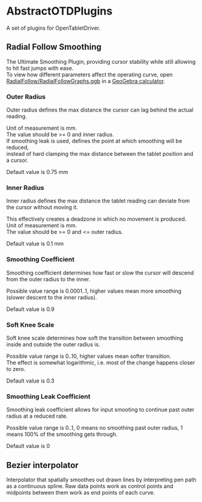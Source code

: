 # AbstractOTDPlugins
A set of plugins for OpenTabletDriver.


## Radial Follow Smoothing
The Ultimate Smoothing Plugin, providing cursor stability while still allowing to hit fast jumps with ease.  
To view how different parameters affect the operating curve, open [RadialFollow/RadialFollowGraphs.ggb](RadialFollow/RadialFollowGraphs.ggb) in a [GeoGebra calculator](https://www.geogebra.org/calculator).

### Outer Radius
Outer radius defines the max distance the cursor can lag behind the actual reading.

Unit of measurement is mm.  
The value should be >= 0 and inner radius.  
If smoothing leak is used, defines the point at which smoothing will be reduced,  
instead of hard clamping the max distance between the tablet position and a cursor.

Default value is 0.75 mm

### Inner Radius
Inner radius defines the max distance the tablet reading can deviate from the cursor without moving it.

This effectively creates a deadzone in which no movement is produced.  
Unit of measurement is mm.  
The value should be >= 0 and <= outer radius.

Default value is 0.1 mm

### Smoothing Coefficient
Smoothing coefficient determines how fast or slow the cursor will descend from the outer radius to the inner.

Possible value range is 0.0001..1, higher values mean more smoothing (slower descent to the inner radius).

Default value is 0.9

### Soft Knee Scale
Soft knee scale determines how soft the transition between smoothing inside and outside the outer radius is.

Possible value range is 0..10, higher values mean softer transition.  
The effect is somewhat logarithmic, i.e. most of the change happens closer to zero.

Default value is 0.3

### Smoothing Leak Coefficient
Smoothing leak coefficient allows for input smooting to continue past outer radius at a reduced rate.

Possible value range is 0..1, 0 means no smoothing past outer radius, 1 means 100% of the smoothing gets through.

Default value is 0


## Bezier interpolator
Interpolator that spatially smoothes out drawn lines by interpreting pen path as a continuous spline. Raw data points work as control points and midpoints between them work as end points of each curve. 
